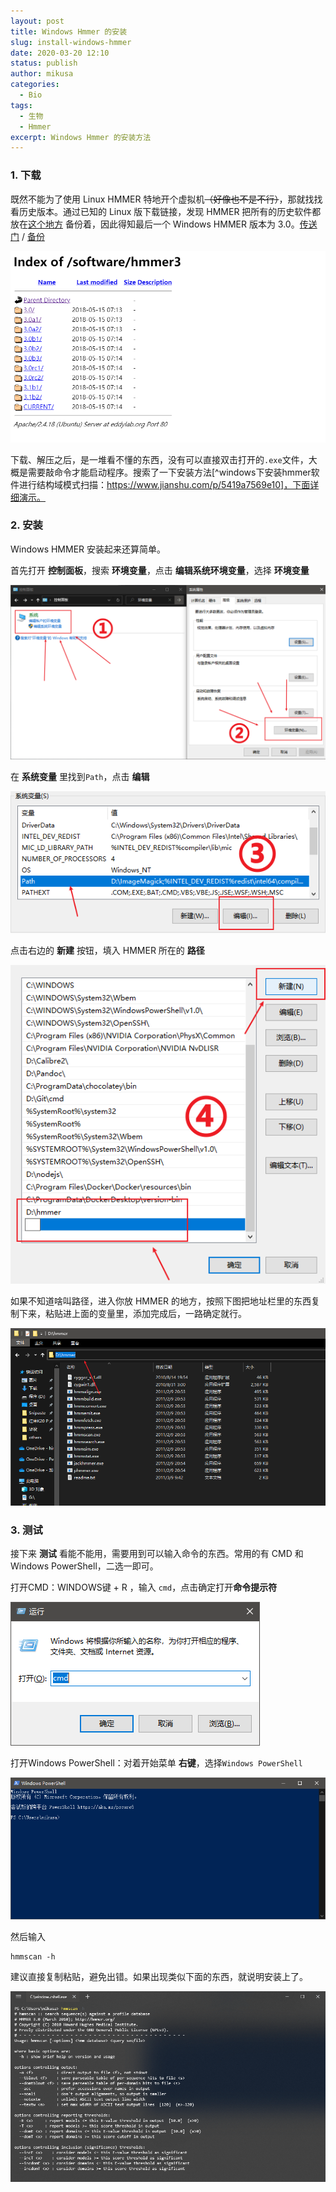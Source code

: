 ```yaml
---
layout: post
title: Windows Hmmer 的安装
slug: install-windows-hmmer
date: 2020-03-20 12:10
status: publish
author: mikusa
categories: 
  - Bio
tags: 
  - 生物
  - Hmmer
excerpt: Windows Hmmer 的安装方法
---
```

### 1. 下载

既然不能为了使用 Linux HMMER 特地开个虚拟机~~（好像也不是不行）~~，那就找找看历史版本。通过已知的 Linux 版下载链接，发现 HMMER 把所有的历史软件都放在[这个地方](http://eddylab.org/software/) 备份着，因此得知最后一个 Windows HMMER 版本为 3.0。[传送门](http://eddylab.org/software/hmmer3/3.0/hmmer-3.0-windows.zip)  / [备份](https://www.lanzous.com/iafa2sf)

![](./images/windows-hmmer-install/image-20200311194211778.png)

下载、解压之后，是一堆看不懂的东西，没有可以直接双击打开的`.exe`文件，大概是需要敲命令才能启动程序。搜索了一下安装方法[^windows下安装hmmer软件进行结构域模式扫描：https://www.jianshu.com/p/5419a7569e10]，下面详细演示。

### 2. 安装

Windows HMMER 安装起来还算简单。

首先打开 **控制面板**，搜索 **环境变量**，点击 **编辑系统环境变量**，选择 **环境变量**

![](./images/windows-hmmer-install/image-20200318180505633.png)



在 **系统变量** 里找到`Path`，点击 **编辑**

![image-20200318182918857](./images/windows-hmmer-install/image-20200318182918857.png)

点击右边的 **新建** 按钮，填入 HMMER 所在的 **路径**

![image-20200318183107408](./images/windows-hmmer-install/image-20200318183107408.png)

如果不知道啥叫路径，进入你放 HMMER 的地方，按照下图把地址栏里的东西复制下来，粘贴进上面的变量里，添加完成后，一路确定就行。

![](./images/windows-hmmer-install/image-20200311220644025.png)

### 3. 测试

接下来 **测试** 看能不能用，需要用到可以输入命令的东西。常用的有 CMD 和 Windows PowerShell，二选一即可。

打开CMD：WINDOWS键 + R ，输入 `cmd`，点击确定打开**命令提示符**

![](./images/windows-hmmer-install/image-20200311221032264.png)

打开Windows PowerShell：对着开始菜单 **右键**，选择`Windows PowerShell`

![](./images/windows-hmmer-install/image-20200311221357201.png)

然后输入

```
hmmscan -h
```

建议直接复制粘贴，避免出错。如果出现类似下面的东西，就说明安装上了。

![图示](./images/windows-hmmer-install/image-20200311221617658.png)